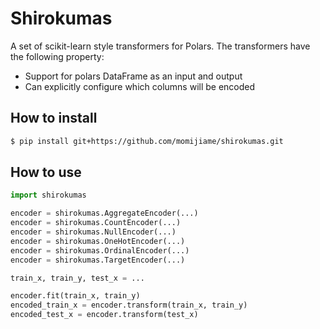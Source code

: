 # Shirokumas

A set of scikit-learn style transformers for Polars.
The transformers have the following property:

- Support for polars DataFrame as an input and output
- Can explicitly configure which columns will be encoded

## How to install

```sh
$ pip install git+https://github.com/momijiame/shirokumas.git
```

## How to use

```python
import shirokumas

encoder = shirokumas.AggregateEncoder(...)
encoder = shirokumas.CountEncoder(...)
encoder = shirokumas.NullEncoder(...)
encoder = shirokumas.OneHotEncoder(...)
encoder = shirokumas.OrdinalEncoder(...)
encoder = shirokumas.TargetEncoder(...)

train_x, train_y, test_x = ...

encoder.fit(train_x, train_y)
encoded_train_x = encoder.transform(train_x, train_y)
encoded_test_x = encoder.transform(test_x)
```
